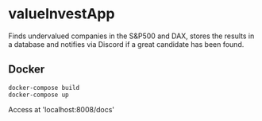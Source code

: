 # valueInvestApp
Finds undervalued companies in the S&P500 and DAX, stores the results in a database and notifies via Discord if a great candidate has been found.

## Docker
```
docker-compose build
docker-compose up
```
Access at 'localhost:8008/docs'  